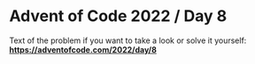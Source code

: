# Advent of Code 2022 / Day 8

Text of the problem if you want to take a look or solve it yourself: **https://adventofcode.com/2022/day/8**
